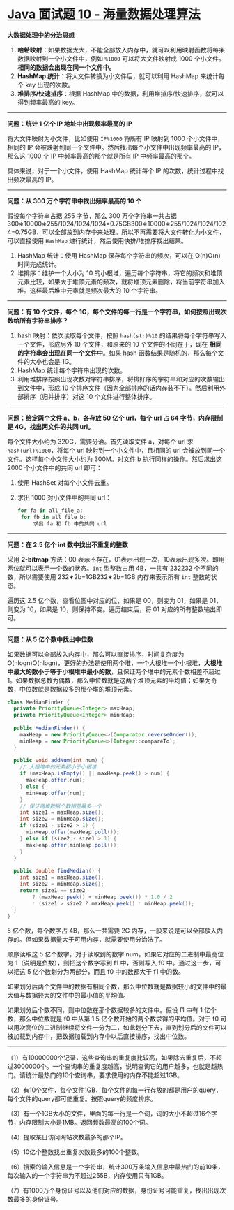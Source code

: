 # [Java 面试题 10 - 海量数据处理算法](https://www.cnblogs.com/lzh1995/p/16758886.html)

**大数据处理中的分治思想**

1. **哈希映射**：如果数据太大，不能全部放入内存中，就可以利用映射函数将每条数据映射到一个小文件中，例如 `%1000` 可以将大文件映射成 1000 个小文件。**相同的数据会出现在同一个文件中。**
2. **HashMap 统计**：将大文件转换为小文件后，就可以利用 HashMap 来统计每个 key 出现的次数。
3. **堆排序/快速排序**：根据 HashMap 中的数据，利用堆排序/快速排序，就可以得到频率最高的 key。

------

**问题：统计 1 亿个 IP 地址中出现频率最高的 IP**

将大文件映射为小文件，比如使用 `IP%1000` 将所有 IP 映射到 1000 个小文件中，相同的 IP 会被映射到同一个文件中。然后找出每个小文件中出现频率最高的 IP，那么这 1000 个 IP 中频率最高的那个就是所有 IP 中频率最高的那个。

具体来说，对于一个小文件，使用 HashMap 统计每个 IP 的次数，统计过程中找出频次最高的 IP。

------

**问题：从 300 万个字符串中找出频率最高的 10 个**

假设每个字符串占据 255 字节，那么 300 万个字符串一共占据 300∗10000∗255/1024/1024/1024=0.75GB300∗10000∗255/1024/1024/1024=0.75GB，可以全部放到内存中来处理。所以不再需要将大文件转化为小文件，可以直接使用 `HashMap` 进行统计，然后使用快排/堆排序找出结果。

1. HashMap 统计：使用 HashMap 保存每个字符串的频次，可以在 O(n)O(n) 时间完成统计。
2. 堆排序：维护一个大小为 10 的小根堆，遍历每个字符串，将它的频次和堆顶元素比较，如果大于堆顶元素的频次，就将堆顶元素删除，将当前字符串加入堆。这样最后堆中元素就是频次最大的 10 个字符串。

------

**问题：有 10 个文件，每个 1G，每个文件的每一行是一个字符串，如何按照出现次数给所有字符串排序？**

1. hash 映射：依次读取每个文件，按照 `hash(str)%10` 的结果将每个字符串写入一个文件，形成另外 10 个文件，和原来的 10 个文件的不同在于，现在 **相同的字符串会出现在同一个文件中**。如果 hash 函数结果是随机的，那么每个文件的大小也会是 1G。
2. HashMap 统计每个字符串出现的次数。
3. 利用堆排序按照出现次数对字符串排序，将排好序的字符串和对应的次数输出到文件中，形成 10 个排序文件（因为全部排序的话内存装不下）。然后利用外部排序（归并排序）对这 10 个文件进行整体排序。

------

**问题：给定两个文件 a、b，各存放 50 亿个 url，每个 url 占 64 字节，内存限制是 4G，找出两文件的共同 url。**

每个文件大小约为 320G，需要分治。首先读取文件 a，对每个 url 求 `hash(url)%1000`，将每个 url 映射到一个小文件中，且相同的 url 会被放到同一个文件。这样每个小文件大小约为 300M。对文件 b 执行同样的操作。然后求出这 2000 个小文件中的共同 url 即可：

1. 使用 HashSet 对每个小文件去重。

2. 求出 1000 对小文件中的共同 url：

   ```rust
   for fa in all_file_a:
   	for fb in all_file_b:
   		求出 fa 和 fb 中的共同 url
   ```

------

**问题：在 2.5 亿个 int 数中找出不重复的整数**

采用 **2-bitmap** 方法：00 表示不存在，01表示出现一次，10表示出现多次。即用两位就可以表示一个数的状态。`int` 型整数占用 4B，一共有 232232 个不同的数，所以需要使用 232∗2b=1GB232∗2b=1GB 内存来表示所有 `int` 整数的状态。

遍历这 2.5 亿个数，查看位图中对应的位，如果是 00，则变为 01，如果是 01，则变为 10，如果是 10，则保持不变。遍历结束后，将 01 对应的所有整数输出即可。

------

**问题：从 5 亿个数中找出中位数**

如果数据可以全部放入内存中，那么可以直接排序，时间复杂度为 O(nlogn)O(nlogn)，更好的办法是使用两个堆，一个大根堆一个小根堆，**大根堆中最大的数小于等于小根堆中最小的数**，且保证两个堆中的元素个数相差不超过 1。如果数据总数为偶数，那么中位数就是这两个堆顶元素的平均值；如果为奇数，中位数就是数据较多的那个堆的堆顶元素。

```java
class MedianFinder {
  private PriorityQueue<Integer> maxHeap;
  private PriorityQueue<Integer> minHeap;
  
  public MedianFinder() {
    maxHeap = new PriorityQueue<>(Comparator.reverseOrder());
    minHeap = new PriorityQueue<>(Integer::compareTo);
  }
  
  public void addNum(int num) {
    // 大根堆中的元素都小于小根堆
    if (maxHeap.isEmpty() || maxHeap.peek() > num) {
      maxHeap.offer(num);
    } else {
      minHeap.offer(num);
    }
    // 保证两堆数据个数相差最多一个
    int size1 = maxHeap.size();
    int size2 = minHeap.size();
    if (size1 - size2 > 1) {
      minHeap.offer(maxHeap.poll());
    } else if (size2 - size1 > 1) {
      maxHeap.offer(minHeap.poll());
    }
  }
  
  public double findMedian() {
    int size1 = maxHeap.size();
    int size2 = minHeap.size();
    return size1 == size2
      	? (maxHeap.peek() + minHeap.peek()) * 1.0 / 2
      	: (size1 > size2 ? maxHeap.peek() : minHeap.peek());
  }
}
```

5 亿个数，每个数字占 4B，那么一共需要 2G 内存，一般来说是可以全部放入内存的。但如果数据量大于可用内存，就需要使用分治法了。

顺序读取这 5 亿个数字，对于读取到的数字 num，如果它对应的二进制中最高位为 1（说明是负数），则把这个数字写到 f1 中，否则写入 f0 中。通过这一步，可以把这 5 亿个数划分为两部分，而且 f0 中的数都大于 f1 中的数。

如果划分后两个文件中的数据有相同个数，那么中位数就是数据较小的文件中的最大值与数据较大的文件中的最小值的平均值。

如果划分后个数不同，则中位数在那个数据较多的文件中。假设 f1 中有 1 亿个数，那么中位数就是 f0 中从第 1.5 亿个数开始的两个数求得的平均值。对于 f0 可以用次高位的二进制继续将文件一分为二，如此划分下去，直到划分后的文件可以被加载到内存中，把数据加载到内存中以后直接排序，找出中位数。

---

（1）有10000000个记录，这些查询串的重复度比较高，如果除去重复后，不超过3000000个。一个查询串的重复度越高，说明查询它的用户越多，也就是越热门。请统计最热门的10个查询串，要求使用的内存不能超过1GB。

（2）有10个文件，每个文件1GB，每个文件的每一行存放的都是用户的query，每个文件的query都可能重复。按照query的频度排序。

（3）有一个1GB大小的文件，里面的每一行是一个词，词的大小不超过16个字节，内存限制大小是1MB。返回频数最高的100个词。

（4）提取某日访问网站次数最多的那个IP。

（5）10亿个整数找出重复次数最多的100个整数。

（6）搜索的输入信息是一个字符串，统计300万条输入信息中最热门的前10条，每次输入的一个字符串为不超过255B，内存使用只有1GB。

（7）有1000万个身份证号以及他们对应的数据，身份证号可能重复，找出出现次数最多的身份证号。